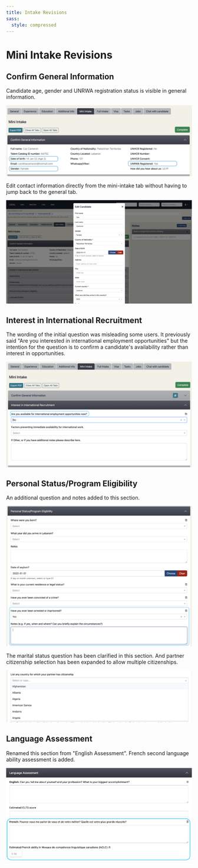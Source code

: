 ```yaml
---
title: Intake Revisions
sass:
  style: compressed
---
```


# Mini Intake Revisions

## Confirm General Information

Candidate age, gender and UNRWA registration status is visible in general information. 

<div class="card-image-container">
  <img src="./../assets/images/v221/ConfirmGeneralInformation.png" 
        alt="Confirm General Information" class="card-image">
</div>

Edit contact information directly from the mini-intake tab without having to jump back to the 
general tab.

<div class="card-image-container">
  <img src="./../assets/images/v221/EditCandidate.png" 
        alt="Edit Candidate" class="card-image">
</div>

## Interest in International Recruitment

The wording of the initial question was misleading some users. It previously said "Are you interested
in international employment opportunities" but the intention for the question is to confirm a candidate's
availability rather than interest in opportunities.

<div class="card-image-container">
  <img src="./../assets/images/v221/ClarifiedQuestion.png" 
        alt="Clarified Question" class="card-image">
</div>

## Personal Status/Program Eligibility

An additional question and notes added to this section. 

<div class="card-image-container">
  <img src="./../assets/images/v221/Arrested.png" 
        alt="Arrested" class="card-image">
</div>

The marital status question has been clarified in this section. And partner citizenship selection has
been expanded to allow multiple citizenships.

<div class="card-image-container">
  <img src="./../assets/images/v221/PartnerCity.png" 
        alt="Partner Citizenships" class="card-image">
</div>

## Language Assessment

Renamed this section from "English Assessment". French second language ability assessment is added.

<div class="card-image-container">
  <img src="./../assets/images/v221/LanguageAssessment.png" 
        alt="LanguageAssessment" class="card-image">
</div>


